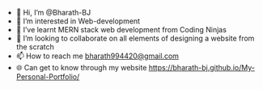 - 👋 Hi, I’m @Bharath-BJ
- 👀 I’m interested in Web-development
- 🌱 I’ve learnt MERN stack web development from Coding Ninjas
- 💞️ I’m looking to collaborate on all elements of designing a website from the scratch
- 📫 How to reach me bharath994420@gmail.com
- 🌐 Can get to know through my website https://bharath-bj.github.io/My-Personal-Portfolio/

<!---
Bharath-BJ/Bharath-BJ is a ✨ special ✨ repository because its `README.md` (this file) appears on your GitHub profile.
You can click the Preview link to take a look at your changes.
--->
